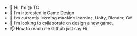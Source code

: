 - 👋 Hi, I’m @ TC
- 👀 I’m interested in Game Design
- 🌱 I’m currently learning machine learning, Unity, Blender, C#
- 💞️ I’m looking to collaborate on design a new game.
- 📫 How to reach me Github just say Hi
<!---
mmaxjo/mmaxjo is a ✨ special ✨ repository because its `README.md` (this file) appears on your GitHub profile.
You can click the Preview link to take a look at your changes.
--->

